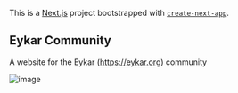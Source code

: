 This is a [Next.js](https://nextjs.org/) project bootstrapped with [`create-next-app`](https://github.com/vercel/next.js/tree/canary/packages/create-next-app).

## Eykar Community
A website for the Eykar (https://eykar.org) community

![image](https://user-images.githubusercontent.com/60229704/171697932-3d2b6f27-cc30-487c-953f-d7913b88dce0.png)
